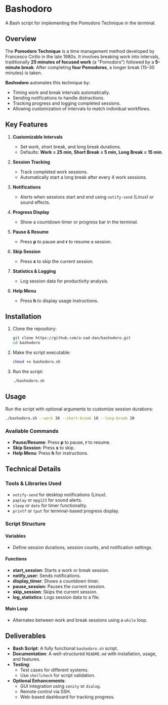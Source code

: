 # Bashodoro

A Bash script for implementing the Pomodoro Technique in the terminal.

## Overview

The **Pomodoro Technique** is a time management method developed by Francesco Cirillo in the late 1980s. It involves breaking work into intervals, traditionally **25 minutes of focused work** (a "Pomodoro") followed by a **5-minute break**. After completing **four Pomodoros**, a longer break (15–30 minutes) is taken.

**Bashodoro** automates this technique by:
- Timing work and break intervals automatically.
- Sending notifications to handle distractions.
- Tracking progress and logging completed sessions.
- Allowing customization of intervals to match individual workflows.

## Key Features

1. **Customizable Intervals**
   - Set work, short break, and long break durations.
   - Defaults: **Work = 25 min, Short Break = 5 min, Long Break = 15 min**.

2. **Session Tracking**
   - Track completed work sessions.
   - Automatically start a long break after every 4 work sessions.

3. **Notifications**
   - Alerts when sessions start and end using `notify-send` (Linux) or sound effects.

4. **Progress Display**
   - Show a countdown timer or progress bar in the terminal.

5. **Pause & Resume**
   - Press **p** to pause and **r** to resume a session.

6. **Skip Session**
   - Press **s** to skip the current session.

7. **Statistics & Logging**
   - Log session data for productivity analysis.

8. **Help Menu**
   - Press **h** to display usage instructions.

## Installation

1. Clone the repository:
   ```bash
   git clone https://github.com/a-sad-dan/bashodoro.git
   cd bashodoro
   ```
2. Make the script executable:
   ```bash
   chmod +x bashodoro.sh
   ```
3. Run the script:
   ```bash
   ./bashodoro.sh
   ```

## Usage

Run the script with optional arguments to customize session durations:
   ```bash
   ./bashodoro.sh --work 30 --short-break 10 --long-break 20
   ```

### Available Commands

- **Pause/Resume**: Press **p** to pause, **r** to resume.
- **Skip Session**: Press **s** to skip.
- **Help Menu**: Press **h** for instructions.

## Technical Details

### Tools & Libraries Used
- `notify-send` for desktop notifications (Linux).
- `paplay` or `mpg123` for sound alerts.
- `sleep` or `date` for timer functionality.
- `printf` or `tput` for terminal-based progress display.

### Script Structure

#### Variables
- Define session durations, session counts, and notification settings.

#### Functions
- **start_session**: Starts a work or break session.
- **notify_user**: Sends notifications.
- **display_timer**: Shows a countdown timer.
- **pause_session**: Pauses the current session.
- **skip_session**: Skips the current session.
- **log_statistics**: Logs session data to a file.

#### Main Loop
- Alternates between work and break sessions using a `while` loop.

## Deliverables

- **Bash Script**: A fully functional `bashodoro.sh` script.
- **Documentation**: A well-structured `README.md` with installation, usage, and features.
- **Testing**:
  - Test cases for different systems.
  - Use `shellcheck` for script validation.
- **Optional Enhancements**:
  - GUI integration using `zenity` or `dialog`.
  - Remote control via SSH.
  - Web-based dashboard for tracking progress.

